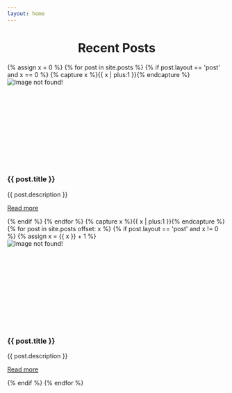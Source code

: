 ```yaml
---
layout: home
---
```


<center><h1>Recent Posts</h1></center>
<div id="carousel" class="carousel slide">
    <div class="carousel-inner">
        {% assign x = 0 %}
        {% for post in site.posts %}
          {% if post.layout == 'post' and x == 0 %}
            {% capture x %}{{ x | plus:1 }}{% endcapture %}
            <div class="item active">
                <img style="min-height:200px;max-height:425px;" src="{{ post.img }}" alt="Image not found!">
                <div class="carousel-caption" style="padding-bottom: 0px;">
                    <h3>{{ post.title }}</h3>
                    <p>{{ post.description }}
                    <p><a class="btn btn-large btn-default" href="{{ post.url }}">Read more</a>
                </div>
            </div>
          {% endif %}
        {% endfor %}
        {% capture x %}{{ x | plus:1 }}{% endcapture %}
        {% for post in site.posts offset: x %}
          {% if post.layout == 'post' and x != 0 %}
            {% assign x = {{ x }} + 1 %}
            <div class="item">
                <img style="min-height:200px;max-height:425px;" src="{{ post.img }}" alt="Image not found!">
                <div class="carousel-caption" style="padding-bottom: 0px;">
                    <h3>{{ post.title }}</h3>
                    <p>{{ post.description }}</p>
                    <p><a class="btn btn-large btn-default" href="{{ post.url }}">Read more</a>
                </div>
            </div>
          {% endif %}
        {% endfor %}
    </div>
    <a class="carousel-control left" href="#carousel" data-slide="prev">
        <span class="glyphicon glyphicon-chevron-left"></span>
    </a>
    <a class="carousel-control right" href="#carousel" data-slide="next">
        <span class="glyphicon glyphicon-chevron-right"></span>
    </a>
</div>

